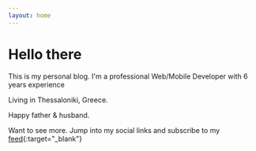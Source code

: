 ```yaml
---
layout: home
---
```

# Hello there

This is my personal blog. I'm a professional Web/Mobile Developer with 6 years experience

Living in Thessaloniki, Greece.

Happy father & husband.

Want to see more. Jump into my social links and subscribe to my [feed](/feed){:target="_blank"}
